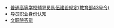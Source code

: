 * [普通高等学校辅导员队伍建设规定(教育部43号令)](/FDY/普通高等学校辅导员队伍建设规定.md)
* [导员职业身份认知](/FDY/导员职业身份认知.md)
* [文职院答辩](/FDY/答辩.md)
